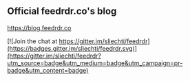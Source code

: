 ## Official feedrdr.co's blog

https://blog.feedrdr.co

[![Join the chat at https://gitter.im/sliechti/feedrdr](https://badges.gitter.im/sliechti/feedrdr.svg)](https://gitter.im/sliechti/feedrdr?utm_source=badge&utm_medium=badge&utm_campaign=pr-badge&utm_content=badge)

